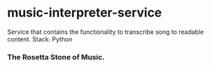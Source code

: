 # music-interpreter-service
Service that contains the functionality to transcribe song to readable content.
Stack: Python

### The Rosetta Stone of Music.
